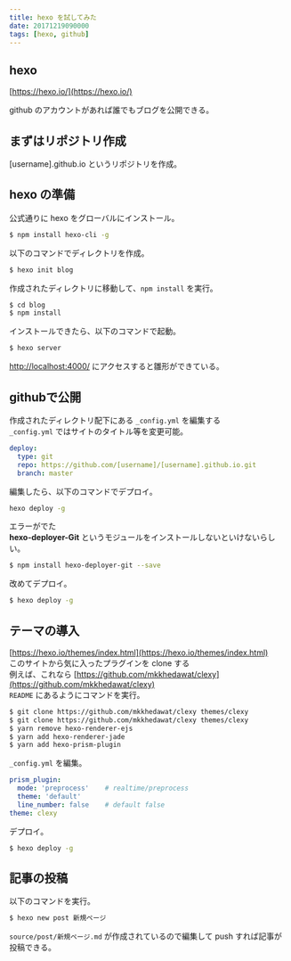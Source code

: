 ```yaml
---
title: hexo を試してみた
date: 20171219090000
tags: [hexo, github]
---
```


## hexo

[https://hexo.io/](https://hexo.io/)

github のアカウントがあれば誰でもブログを公開できる。

## まずはリポジトリ作成

[username].github.io
というリポジトリを作成。

## hexo の準備

公式通りに
hexo をグローバルにインストール。

```bash
$ npm install hexo-cli -g
```

以下のコマンドでディレクトリを作成。

```bash
$ hexo init blog
```

作成されたディレクトリに移動して、`npm install` を実行。

```bash
$ cd blog
$ npm install
```

インストールできたら、以下のコマンドで起動。

```bash
$ hexo server
```

[http://localhost:4000/](http://localhost:4000/) にアクセスすると雛形ができている。

## githubで公開

作成されたディレクトリ配下にある `_config.yml` を編集する<br>
`_config.yml` ではサイトのタイトル等を変更可能。

```_config.yml
deploy:
  type: git
  repo: https://github.com/[username]/[username].github.io.git
  branch: master
```

編集したら、以下のコマンドでデプロイ。

```bash
hexo deploy -g
```

エラーがでた  
**hexo-deployer-Git** というモジュールをインストールしないといけないらしい。

```bash
$ npm install hexo-deployer-git --save
```

改めてデプロイ。

```bash
$ hexo deploy -g
```

## テーマの導入
[https://hexo.io/themes/index.html](https://hexo.io/themes/index.html)
<br>
このサイトから気に入ったプラグインを clone する
<br>
例えば、これなら
[https://github.com/mkkhedawat/clexy](https://github.com/mkkhedawat/clexy)
<br>
`README` にあるようにコマンドを実行。

```bash
$ git clone https://github.com/mkkhedawat/clexy themes/clexy
$ git clone https://github.com/mkkhedawat/clexy themes/clexy
$ yarn remove hexo-renderer-ejs
$ yarn add hexo-renderer-jade
$ yarn add hexo-prism-plugin
```

`_config.yml` を編集。

```_config.yml
prism_plugin:
  mode: 'preprocess'    # realtime/preprocess
  theme: 'default'
  line_number: false    # default false
theme: clexy
```

デプロイ。

```bash
$ hexo deploy -g
```

## 記事の投稿

以下のコマンドを実行。

```bash
$ hexo new post 新規ページ
```

`source/post/新規ページ.md` が作成されているので編集して push すれば記事が投稿できる。
